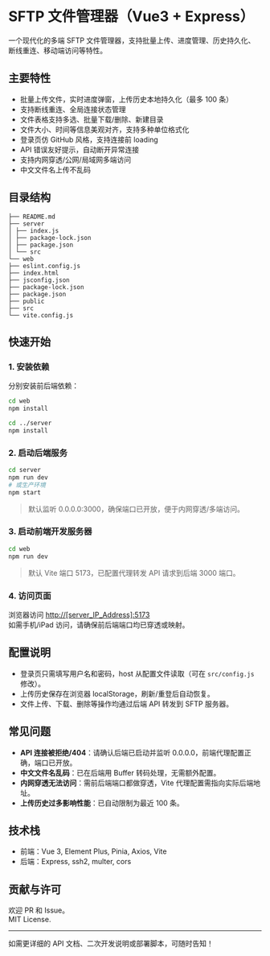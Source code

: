 # SFTP 文件管理器（Vue3 + Express）

一个现代化的多端 SFTP 文件管理器，支持批量上传、进度管理、历史持久化、断线重连、移动端访问等特性。

## 主要特性

- 批量上传文件，实时进度弹窗，上传历史本地持久化（最多 100 条）
- 支持断线重连、全局连接状态管理
- 文件表格支持多选、批量下载/删除、新建目录
- 文件大小、时间等信息美观对齐，支持多种单位格式化
- 登录页仿 GitHub 风格，支持连接前 loading
- API 错误友好提示，自动断开异常连接
- 支持内网穿透/公网/局域网多端访问
- 中文文件名上传不乱码

## 目录结构

```
├── README.md
├── server
│ ├── index.js
│ ├── package-lock.json
│ ├── package.json
│ └── src
└── web
├── eslint.config.js
├── index.html
├── jsconfig.json
├── package-lock.json
├── package.json
├── public
├── src
└── vite.config.js
```

## 快速开始

### 1. 安装依赖

分别安装前后端依赖：

```bash
cd web
npm install

cd ../server
npm install
```

### 2. 启动后端服务

```bash
cd server
npm run dev
# 或生产环境
npm start
```

> 默认监听 0.0.0.0:3000，确保端口已开放，便于内网穿透/多端访问。

### 3. 启动前端开发服务器

```bash
cd web
npm run dev
```

> 默认 Vite 端口 5173，已配置代理转发 API 请求到后端 3000 端口。

### 4. 访问页面

浏览器访问 [http://[server_IP_Address]:5173](http://[server_IP_Address]:5173)  
如需手机/iPad 访问，请确保前后端端口均已穿透或映射。

## 配置说明

- 登录页只需填写用户名和密码，host 从配置文件读取（可在 `src/config.js` 修改）。
- 上传历史保存在浏览器 localStorage，刷新/重登后自动恢复。
- 文件上传、下载、删除等操作均通过后端 API 转发到 SFTP 服务器。

## 常见问题

- **API 连接被拒绝/404**：请确认后端已启动并监听 0.0.0.0，前端代理配置正确，端口已开放。
- **中文文件名乱码**：已在后端用 Buffer 转码处理，无需额外配置。
- **内网穿透无法访问**：需前后端端口都做穿透，Vite 代理配置需指向实际后端地址。
- **上传历史过多影响性能**：已自动限制为最近 100 条。

## 技术栈

- 前端：Vue 3, Element Plus, Pinia, Axios, Vite
- 后端：Express, ssh2, multer, cors

## 贡献与许可

欢迎 PR 和 Issue。  
MIT License.

---

如需更详细的 API 文档、二次开发说明或部署脚本，可随时告知！
